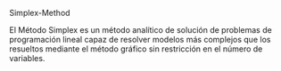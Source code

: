 Simplex-Method

El Método Simplex es un método analítico de solución de problemas de programación lineal capaz de resolver modelos más complejos que los resueltos mediante el método gráfico sin restricción en el número de variables. 

